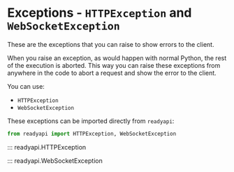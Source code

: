 # Exceptions - `HTTPException` and `WebSocketException`

These are the exceptions that you can raise to show errors to the client.

When you raise an exception, as would happen with normal Python, the rest of the execution is aborted. This way you can raise these exceptions from anywhere in the code to abort a request and show the error to the client.

You can use:

* `HTTPException`
* `WebSocketException`

These exceptions can be imported directly from `readyapi`:

```python
from readyapi import HTTPException, WebSocketException
```

::: readyapi.HTTPException

::: readyapi.WebSocketException

